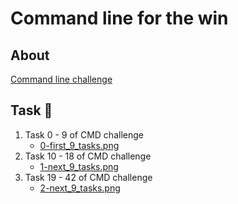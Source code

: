 # Command line for the win

## About
[Command line challenge](https://cmdchallenge.com/)

## Task :page_with_curl:
1. Task 0 - 9 of CMD challenge
	* [0-first_9_tasks.png](0-first_9_tasks.png)
2. Task 10 - 18 of CMD challenge
	* [1-next_9_tasks.png](1-next_9_tasks.png)
3. Task 19 - 42 of CMD challenge
	* [2-next_9_tasks.png](2-next_9_tasks.png)
